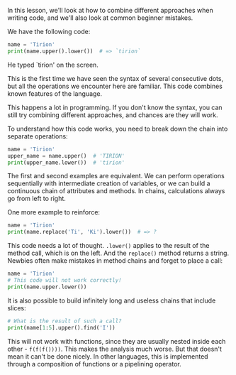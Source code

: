 
In this lesson, we'll look at how to combine different approaches when writing code, and we'll also look at common beginner mistakes.

We have the following code:

```python
name = 'Tirion'
print(name.upper().lower())  # => `tirion`
```

He typed `tirion' on the screen.

This is the first time we have seen the syntax of several consecutive dots, but all the operations we encounter here are familiar. This code combines known features of the language.

This happens a lot in programming. If you don't know the syntax, you can still try combining different approaches, and chances are they will work.

To understand how this code works, you need to break down the chain into separate operations:

```python
name = 'Tirion'
upper_name = name.upper()  # 'TIRION'
print(upper_name.lower())  # 'tirion'
```

The first and second examples are equivalent. We can perform operations sequentially with intermediate creation of variables, or we can build a continuous chain of attributes and methods. In chains, calculations always go from left to right.

One more example to reinforce:

```python
name = 'Tirion'
print(name.replace('Ti', 'Ki').lower())  # => ?
```

This code needs a lot of thought. `.lower()` applies to the result of the method call, which is on the left. And the `replace()` method returns a string. Newbies often make mistakes in method chains and forget to place a call:

```python
name = 'Tirion'
# This code will not work correctly!
print(name.upper.lower())
```

It is also possible to build infinitely long and useless chains that include slices:

```python
# What is the result of such a call?
print(name[1:5].upper().find('I'))
```

This will not work with functions, since they are usually nested inside each other - `f(f(f())))`. This makes the analysis much worse. But that doesn't mean it can't be done nicely. In other languages, this is implemented through a composition of functions or a pipelining operator.
